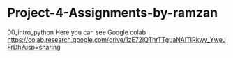 # Project-4-Assignments-by-ramzan
00_intro_python
Here you can see Google colab 
https://colab.research.google.com/drive/1zE72iQThrTTguaNAlTIRkwy_YweJFrDh?usp=sharing
